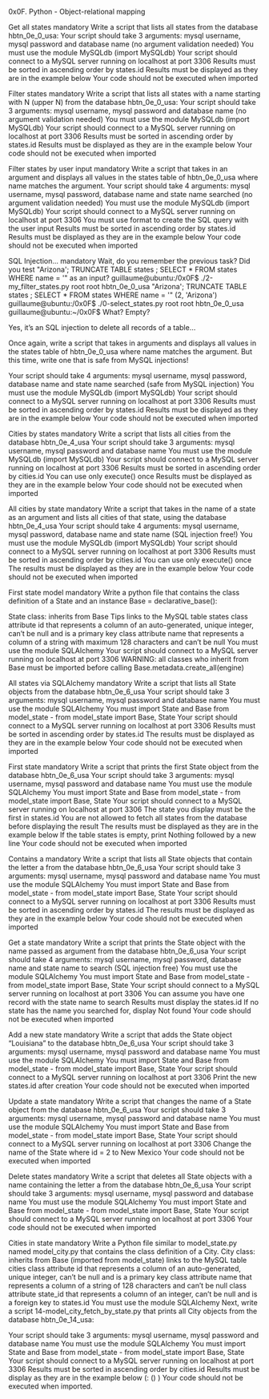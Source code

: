 0x0F. Python - Object-relational mapping

Get all states mandatory Write a script that lists all states from the database hbtn_0e_0_usa:
Your script should take 3 arguments: mysql username, mysql password and database name (no argument validation needed) You must use the module MySQLdb (import MySQLdb) Your script should connect to a MySQL server running on localhost at port 3306 Results must be sorted in ascending order by states.id Results must be displayed as they are in the example below Your code should not be executed when imported

Filter states mandatory Write a script that lists all states with a name starting with N (upper N) from the database hbtn_0e_0_usa:
Your script should take 3 arguments: mysql username, mysql password and database name (no argument validation needed) You must use the module MySQLdb (import MySQLdb) Your script should connect to a MySQL server running on localhost at port 3306 Results must be sorted in ascending order by states.id Results must be displayed as they are in the example below Your code should not be executed when imported

Filter states by user input mandatory Write a script that takes in an argument and displays all values in the states table of hbtn_0e_0_usa where name matches the argument.
Your script should take 4 arguments: mysql username, mysql password, database name and state name searched (no argument validation needed) You must use the module MySQLdb (import MySQLdb) Your script should connect to a MySQL server running on localhost at port 3306 You must use format to create the SQL query with the user input Results must be sorted in ascending order by states.id Results must be displayed as they are in the example below Your code should not be executed when imported

SQL Injection... mandatory Wait, do you remember the previous task? Did you test "Arizona'; TRUNCATE TABLE states ; SELECT * FROM states WHERE name = '" as an input?
guillaume@ubuntu:/0x0F$ ./2-my_filter_states.py root root hbtn_0e_0_usa "Arizona'; TRUNCATE TABLE states ; SELECT * FROM states WHERE name = '" (2, 'Arizona') guillaume@ubuntu:/0x0F$ ./0-select_states.py root root hbtn_0e_0_usa guillaume@ubuntu:~/0x0F$ What? Empty?

Yes, it’s an SQL injection to delete all records of a table…

Once again, write a script that takes in arguments and displays all values in the states table of hbtn_0e_0_usa where name matches the argument. But this time, write one that is safe from MySQL injections!

Your script should take 4 arguments: mysql username, mysql password, database name and state name searched (safe from MySQL injection) You must use the module MySQLdb (import MySQLdb) Your script should connect to a MySQL server running on localhost at port 3306 Results must be sorted in ascending order by states.id Results must be displayed as they are in the example below Your code should not be executed when imported

Cities by states mandatory Write a script that lists all cities from the database hbtn_0e_4_usa
Your script should take 3 arguments: mysql username, mysql password and database name You must use the module MySQLdb (import MySQLdb) Your script should connect to a MySQL server running on localhost at port 3306 Results must be sorted in ascending order by cities.id You can use only execute() once Results must be displayed as they are in the example below Your code should not be executed when imported

All cities by state mandatory Write a script that takes in the name of a state as an argument and lists all cities of that state, using the database hbtn_0e_4_usa
Your script should take 4 arguments: mysql username, mysql password, database name and state name (SQL injection free!) You must use the module MySQLdb (import MySQLdb) Your script should connect to a MySQL server running on localhost at port 3306 Results must be sorted in ascending order by cities.id You can use only execute() once The results must be displayed as they are in the example below Your code should not be executed when imported

First state model mandatory
Write a python file that contains the class definition of a State and an instance Base = declarative_base():

State class: inherits from Base Tips links to the MySQL table states class attribute id that represents a column of an auto-generated, unique integer, can’t be null and is a primary key class attribute name that represents a column of a string with maximum 128 characters and can’t be null You must use the module SQLAlchemy Your script should connect to a MySQL server running on localhost at port 3306 WARNING: all classes who inherit from Base must be imported before calling Base.metadata.create_all(engine)

All states via SQLAlchemy mandatory Write a script that lists all State objects from the database hbtn_0e_6_usa
Your script should take 3 arguments: mysql username, mysql password and database name You must use the module SQLAlchemy You must import State and Base from model_state - from model_state import Base, State Your script should connect to a MySQL server running on localhost at port 3306 Results must be sorted in ascending order by states.id The results must be displayed as they are in the example below Your code should not be executed when imported

First state mandatory Write a script that prints the first State object from the database hbtn_0e_6_usa
Your script should take 3 arguments: mysql username, mysql password and database name You must use the module SQLAlchemy You must import State and Base from model_state - from model_state import Base, State Your script should connect to a MySQL server running on localhost at port 3306 The state you display must be the first in states.id You are not allowed to fetch all states from the database before displaying the result The results must be displayed as they are in the example below If the table states is empty, print Nothing followed by a new line Your code should not be executed when imported

Contains a mandatory Write a script that lists all State objects that contain the letter a from the database hbtn_0e_6_usa
Your script should take 3 arguments: mysql username, mysql password and database name You must use the module SQLAlchemy You must import State and Base from model_state - from model_state import Base, State Your script should connect to a MySQL server running on localhost at port 3306 Results must be sorted in ascending order by states.id The results must be displayed as they are in the example below Your code should not be executed when imported

Get a state mandatory Write a script that prints the State object with the name passed as argument from the database hbtn_0e_6_usa
Your script should take 4 arguments: mysql username, mysql password, database name and state name to search (SQL injection free) You must use the module SQLAlchemy You must import State and Base from model_state - from model_state import Base, State Your script should connect to a MySQL server running on localhost at port 3306 You can assume you have one record with the state name to search Results must display the states.id If no state has the name you searched for, display Not found Your code should not be executed when imported

Add a new state mandatory Write a script that adds the State object “Louisiana” to the database hbtn_0e_6_usa
Your script should take 3 arguments: mysql username, mysql password and database name You must use the module SQLAlchemy You must import State and Base from model_state - from model_state import Base, State Your script should connect to a MySQL server running on localhost at port 3306 Print the new states.id after creation Your code should not be executed when imported

Update a state mandatory Write a script that changes the name of a State object from the database hbtn_0e_6_usa
Your script should take 3 arguments: mysql username, mysql password and database name You must use the module SQLAlchemy You must import State and Base from model_state - from model_state import Base, State Your script should connect to a MySQL server running on localhost at port 3306 Change the name of the State where id = 2 to New Mexico Your code should not be executed when imported

Delete states mandatory Write a script that deletes all State objects with a name containing the letter a from the database hbtn_0e_6_usa
Your script should take 3 arguments: mysql username, mysql password and database name You must use the module SQLAlchemy You must import State and Base from model_state - from model_state import Base, State Your script should connect to a MySQL server running on localhost at port 3306 Your code should not be executed when imported

Cities in state mandatory Write a Python file similar to model_state.py named model_city.py that contains the class definition of a City.
City class: inherits from Base (imported from model_state) links to the MySQL table cities class attribute id that represents a column of an auto-generated, unique integer, can’t be null and is a primary key class attribute name that represents a column of a string of 128 characters and can’t be null class attribute state_id that represents a column of an integer, can’t be null and is a foreign key to states.id You must use the module SQLAlchemy Next, write a script 14-model_city_fetch_by_state.py that prints all City objects from the database hbtn_0e_14_usa:

Your script should take 3 arguments: mysql username, mysql password and database name You must use the module SQLAlchemy You must import State and Base from model_state - from model_state import Base, State Your script should connect to a MySQL server running on localhost at port 3306 Results must be sorted in ascending order by cities.id Results must be display as they are in the example below (: () ) Your code should not be executed when imported.
